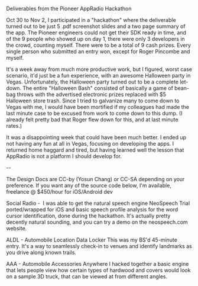 
Deliverables from the Pioneer AppRadio Hackathon

Oct 30 to Nov 2, I participated in a "hackathon" where the deliverable turned out to be just 5 .pdf screenshot slides and a two page summary of the app. The Pioneer engineers could not get their SDK ready in time, and of the 9 people who showed up on day 1, there were only 3 developers in the crowd, counting myself. There were to be a total of 9 cash prizes. Every single person who submitted an entry won, except for Roger Pincombe and myself.  

It's a week away from much more productive work, but I figured, worst case scenario, it'd just be a fun experience, with an awesome Halloween party in Vegas. Unfortunately, the Halloween party turned out to be a complete let-down. The entire "Halloween Bash" consisted of basically a game of bean-bag throws with the advertised electronic prizes replaced with $5 Halloween store trash. Since I tried to galvanize many to come down to Vegas with me, I would have been mortified if my colleagues had made the last minute case to be excused from work to come down to this dump. (I already felt pretty bad that Roger flew down for this, and at last minute rates.)  

It was a disappointing week that could have been much better. I ended up not having any fun at all in Vegas, focusing on developing the apps. I returned home haggard and tired, but having learned well the lesson that AppRadio is not a platform I should develop for. 



--

The Design Docs are CC-by (Yosun Chang)  or CC-SA  depending on your preference. If you want any of the source code below, I'm available, freelance @ $450/hour for iOS/Android dev

Social Radio - 
I was able to get the natural speech engine NeoSpeech Trial ported/wrapped for iOS and basic speech profile analysis for the word cursor identification, done during the hackathon. It's actually pretty decently natural sounding, and you can try a demo on the neospeech.com website. 

ALDL - Automobile Location Data Locker
This was my BS'd 45-minute entry. It's a way to seamlessly check-in to venues and identify landmarks as you drive along known trails. 

AAA - Automobile Accessories Anywhere
I hacked together a basic engine that lets people view how certain types of hardwood and covers would look on a sample 3D truck, that can be viewed at from different angles. 
 

